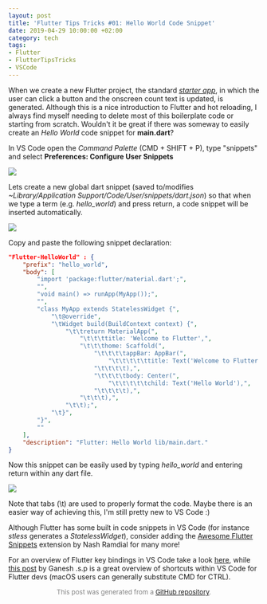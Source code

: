 ```yaml
---
layout: post
title: 'Flutter Tips Tricks #01: Hello World Code Snippet'
date: 2019-04-29 10:00:00 +02:00
category: tech
tags:
- Flutter
- FlutterTipsTricks
- VSCode
---
```


When we create a new Flutter project, the standard [*starter app*](https://raw.githubusercontent.com/flutter/website/master/src/_assets/image/tools/android-studio/hot-reload.gif), in which the user can click a button and the onscreen count text is updated, is generated. Although this is a nice introduction to Flutter and hot reloading, I always find myself needing to delete most of this boilerplate code or starting from scratch. Wouldn't it be great if there was someway to easily create an *Hello World* code snippet for **main.dart**?

In VS Code open the *Command Palette* (CMD + SHIFT + P), type "snippets" and select **Preferences: Configure User Snippets**

![](https://raw.githubusercontent.com/defuncart/flutter-tips-tricks/master/01-HelloWordCodeSnippet(VSCode)/images/01.png)

Lets create a new global dart snippet (saved to/modifies *~Library/Application Support/Code/User/snippets/dart.json*) so that when we type a term (e.g. *hello_world*) and press return, a code snippet will be inserted automatically.

![](https://raw.githubusercontent.com/defuncart/flutter-tips-tricks/master/01-HelloWordCodeSnippet(VSCode)/images/02.png)

Copy and paste the following snippet declaration:

```json
"Flutter-HelloWorld" : {
	"prefix": "hello_world",
	"body": [
		"import 'package:flutter/material.dart';",
		"",
		"void main() => runApp(MyApp());",
		"",
		"class MyApp extends StatelessWidget {",
			"\t@override",
			"\tWidget build(BuildContext context) {",
				"\t\treturn MaterialApp(",
					"\t\t\ttitle: 'Welcome to Flutter',",
					"\t\t\thome: Scaffold(",
						"\t\t\t\tappBar: AppBar(",
							"\t\t\t\t\ttitle: Text('Welcome to Flutter'),",
						"\t\t\t\t),",
						"\t\t\t\tbody: Center(",
							"\t\t\t\t\tchild: Text('Hello World'),",
						"\t\t\t\t),",
					"\t\t\t),",
				"\t\t);",
			"\t}",
		"}",
		""
	],
	"description": "Flutter: Hello World lib/main.dart."
}
```

Now this snippet can be easily used by typing *hello_world* and entering return within any dart file.

![](https://raw.githubusercontent.com/defuncart/flutter-tips-tricks/master/01-HelloWordCodeSnippet(VSCode)/images/03.gif)

Note that tabs (\t) are used to properly format the code. Maybe there is an easier way of achieving this, I'm still pretty new to VS Code :)

Although Flutter has some built in code snippets in VS Code (for instance *stless* generates a *StatelessWidget*), consider adding the [Awesome Flutter Snippets](https://marketplace.visualstudio.com/items?itemName=Nash.awesome-flutter-snippets) extension by Nash Ramdial for many more!

For an overview of Flutter key bindings in VS Code take a look [here](https://dartcode.org/docs/key-bindings/), while [this post](https://medium.com/flutter-community/flutter-visual-studio-code-shortcuts-for-fast-and-efficient-development-7235bc6c3b7d) by Ganesh .s.p is a great overview of shortcuts within VS Code for Flutter devs (macOS users can generally substitute CMD for CTRL).


<p align="center"><font size="-1" color="#828282">This post was generated from a <a href="https://github.com/defuncart/flutter-tips-tricks/tree/master/01-HelloWordCodeSnippet(VSCode)">GitHub repository</a>.</font></p>
